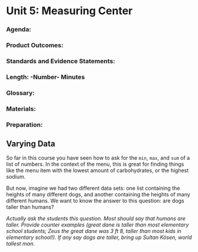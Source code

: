 # Unit 5:  Measuring Center

### Agenda:

### Product Outcomes:

### Standards and Evidence Statements: 

### Length: -Number- Minutes

### Glossary:

### Materials:

### Preparation:

## <a id="intro"></a> Varying Data

So far in this course you have seen
how to ask for the `min`, `max`, and
`sum` of a list of numbers.  In the context
of the menu, this is great for finding
things like the menu item with the lowest
amount of carbohydrates, or the highest
sodium.

But now, imagine we had two different 
data sets:  one list containing the heights
of many different dogs, and another containing
the heights of many different humans.  We want
to know the answer to this question:  are dogs
taller than humans?

*Actually ask the students this question.  Most
should say that humans are taller.  Provide 
counter examples (great dane is taller than most
elementary school students;  Zeus the great 
dane was 3 ft 8, taller than most kids in elementary
school!).  If any say dogs are taller, bring 
up Sultan Kösen, world tallest man.*


